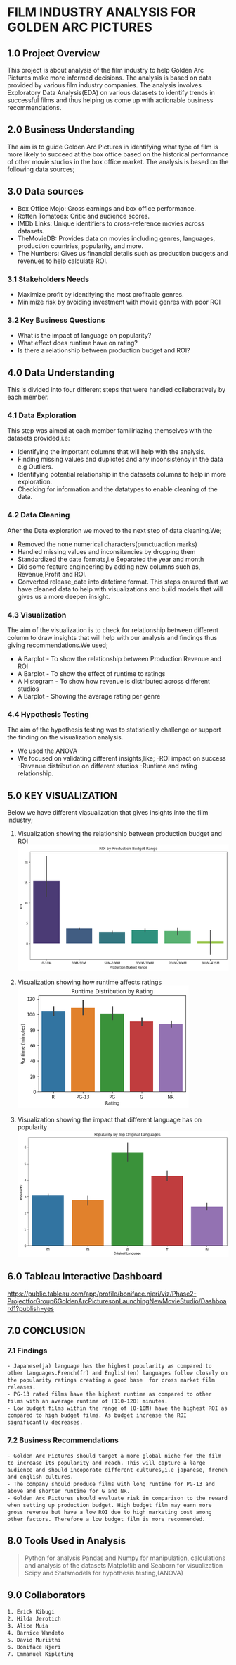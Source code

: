 # FILM INDUSTRY ANALYSIS FOR GOLDEN ARC PICTURES
## 1.0 Project Overview
This project is about analysis of the film industry to help Golden Arc Pictures make more informed decisions. The analysis is based on data provided  by various film industry companies. The analysis involves Exploratory Data Analysis(EDA) on various datasets to identify trends in successful films and thus helping us come up with actionable business recommendations.
## 2.0 Business Understanding
The aim is to guide Golden Arc Pictures in identifying what type of film is more likely to succeed at the box office based on the historical performance of other movie studios in the box office market. The analysis is based on the following data sources;
## 3.0 Data sources
  - Box Office Mojo: Gross earnings and box office performance.
  - Rotten Tomatoes: Critic and audience scores.
  - IMDb Links: Unique identifiers to cross-reference movies across datasets.
  - TheMovieDB: Provides data on movies including genres, languages, production countries, popularity, and more.
  - The Numbers: Gives us financial details such as production budgets and revenues to help calculate ROI.
### 3.1 Stakeholders Needs
 - Maximize profit by identifying the most profitable genres.
 - Minimize risk by avoiding investment with movie genres with poor ROI
### 3.2 Key Business Questions
  - What is the impact of language on popularity?
  - What effect does runtime have on rating?
  - Is there a relationship between production budget and ROI?
## 4.0 Data Understanding
This is divided into four different steps that were handled collaboratively by each member.
### 4.1 Data Exploration
This step was aimed at each member familiriazing themselves with the datasets provided,i.e:
 - Identifying the important columns that will help with the analysis.
 - Finding missing values and duplictes and any inconsistency in the data e.g Outliers.
 - Identifying potential relationship in the datasets columns to help in more exploration.
 - Checking for information and the datatypes to enable cleaning of the data.
### 4.2 Data Cleaning
After the Data exploration we moved to the next step of data cleaning.We;
 - Removed the none numerical characters(punctuaction marks)
 - Handled missing values and inconsitencies by dropping them
 - Standardized the date formats,i.e Separated the year and month
 - Did some feature engineering by adding new columns such as, Revenue,Profit and ROI.
 - Converted release_date into datetime format.
This steps ensured that we have cleaned data to help with visualizations and build models that will gives us a more deepen insight.
### 4.3  Visualization
The aim of the visualization is to check for relationship between different column to draw insights that will help with our analysis and findings thus giving recommendations.We used;
  - A Barplot - To show the relationship between Production Revenue and ROI
  - A Barplot - To show the effect of runtime to ratings
  - A Histogram - To show how revenue is distributed across different studios
  - A Barplot - Showing the average rating per genre
### 4.4 Hypothesis Testing
The aim of the hypothesis testing was to statistically challenge or support the finding on the visualization analysis.

- We used the ANOVA
- We focused on validating different insights,like;
   -ROI impact on success
   -Revenue distribution on different studios
   -Runtime and rating relationship.

## 5.0 KEY VISUALIZATION
Below we have different viasualization that gives insights into the film industry;
  1. Visualization showing the relationship between production budget and ROI
  ![alt text](image.png)
  
  2. Visualization showing how runtime affects ratings
  ![alt text](image-1.png)
  
  4. Visualization showing the impact that different language has on popularity
  ![alt text](image-2.png)

## 6.0 Tableau Interactive Dashboard
https://public.tableau.com/app/profile/boniface.njeri/viz/Phase2-ProjectforGroup6GoldenArcPicturesonLaunchingNewMovieStudio/Dashboard1?publish=yes
  ## 7.0 CONCLUSION
  ### 7.1 Findings
    - Japanese(ja) language has the highest popularity as compared to other languages.French(fr) and English(en) languages follow closely on the popularity ratings creating a good base  for cross market film releases.
    - PG-13 rated films have the highest runtime as compared to other films with an average runtime of (110-120) minutes.
    - Low budget films within the range of (0-10M) have the highest ROI as compared to high budget films. As budget increase the ROI significantly decreases.

  ### 7.2 Business Recommendations
    - Golden Arc Pictures should target a more global niche for the film to increase its popularity and reach. This will capture a large audience and should incoporate different cultures,i.e japanese, french and english cultures.
    - The company should produce films with long runtime for PG-13 and above and shorter runtime for G and NR.
    - Golden Arc Pictures should evaluate risk in comparison to the reward when setting up production budget. High budget film may earn more gross revenue but have a low ROI due to high marketing cost among other factors. Therefore a low budget film is more recommended.


  ## 8.0 Tools Used in Analysis
   > Python for  analysis
   > Pandas and Numpy for manipulation, calculations and analysis of the datasets
   > Matplotlib and Seaborn for visualization
   > Scipy and Statsmodels for hypothesis testing,(ANOVA)

  ## 9.0 Collaborators
    1. Erick Kibugi
    2. Hilda Jerotich
    3. Alice Muia
    4. Barnice Wandeto
    5. David Muriithi
    6. Boniface Njeri
    7. Emmanuel Kipleting
